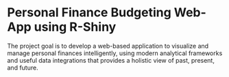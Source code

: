 # Personal Finance Budgeting Web-App using R-Shiny

The project goal is to develop a web-based application to visualize and manage personal finances intelligently, using modern analytical frameworks and useful data integrations that provides a holistic view of past, present, and future.